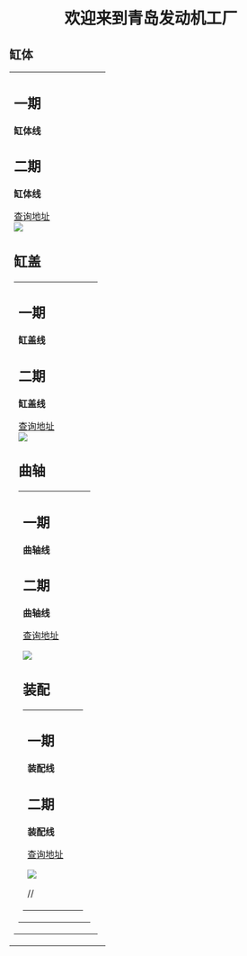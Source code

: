 <style> 
h1 {text-align:center} 
</style> 

<strong> <h1> 欢迎来到青岛发动机工厂</h1> </strong> 


 <h2> 缸体</h2>
<table border="0"> 
 
  <tr>
    <td width="75%">
      <h2>一期</h2>
      <p><b>缸体线</b></p>
         <h2>二期</h2>
      <p><b>缸体线</b></p> 
     
     
     

<a href = "http//www.baidu.com" target = "blank">查询地址</a>  <br>
<img src = "https://ss1.bdstatic.com/70cFvXSh_Q1YnxGkpoWK1HF6hhy/it/u=1634963068,1747469511&fm=26&gp=0.jpg"/><br>

 <h2> 缸盖</h2>
<table border="0">
  <tr>
    <td width="75%">
      <h2>一期</h2>
      <p><b>缸盖线</b></p>
         <h2>二期</h2>
      <p><b>缸盖线</b></p> 
   


<a href = "http//www.baidu.com" target = "blank">查询地址</a> <br>
<img src = "https://ss2.bdstatic.com/70cFvnSh_Q1YnxGkpoWK1HF6hhy/it/u=3040044467,2582481343&fm=26&gp=0.jpg"/><br>


 <h2> 曲轴</h2>

<table border="0">
  <tr>
    <td width="75%">
      <h2>一期</h2>
      <p><b>曲轴线</b></p>
         <h2>二期</h2>
      <p><b>曲轴线</b></p> 


<a href = "http//www.baidu.com" target = "blank">查询地址</a> <br>

<img src = "https://timgsa.baidu.com/timg?image&quality=80&size=b9999_10000&sec=1593491233148&di=f77a8fb541bbc4ae3020ea78c77b43b6&imgtype=0&src=http%3A%2F%2Fpics7.baidu.com%2Ffeed%2Fd62a6059252dd42a0b3bf20ef60b2fb1c9eab81e.jpeg%3Ftoken%3D34d566f263238cc8e95aa0a7dc712c8d%26s%3DD5E6B94475138BC80C7DA913010050C3"/><br>

 <h2> 装配</h2>

<table border="0">
  <tr>
    <td width="75%">
      <h2>一期</h2>
      <p><b>装配线</b></p>
         <h2>二期</h2>
      <p><b>装配线</b></p> 

<a href = "http//www.baidu.com" target = "blank">查询地址</a> <br>

<img src = "https://ss0.bdstatic.com/70cFuHSh_Q1YnxGkpoWK1HF6hhy/it/u=2038204091,2195930273&fm=26&gp=0.jpg"/><br>

//
